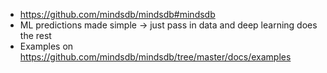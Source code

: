 * https://github.com/mindsdb/mindsdb#mindsdb
* ML predictions made simple -> just pass in data and deep learning does the rest
* Examples on https://github.com/mindsdb/mindsdb/tree/master/docs/examples